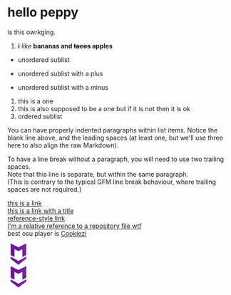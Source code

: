 # hello peppy
is this owrkging.
1. **i** *like* **bananas and ~~**tacos**~~ apples**
  * unordered sublist
  + unordered sublist with a plus
  - unordered sublist with a minus
1. this is a one
1. this is also supposed to be a one but if it is not then it is ok
  1. ordered sublist
  
   You can have properly indented paragraphs within list items. Notice the blank line above, and the leading spaces (at least one, but we'll use three here to also align the raw Markdown).

  To have a line break without a paragraph, you will need to use two trailing spaces.  
  Note that this line is separate, but within the same paragraph.  
  (This is contrary to the typical GFM line break behaviour, where trailing spaces are not required.)
  
   [this is a link](https://www.google.com)  
   [this is a link with a title](https://www.google.com "DT BEST MOD")  
   [reference-style link][best player]  
   [I'm a relative reference to a repository file wtf](https://github.com/ppy/osu-wiki)  
   best osu player is [Cookiezi]

   [best player]:https://osu.ppy.sh/u/4787150 "VAXEI"
   [Cookiezi]:https://osu.ppy.sh/u/124493  
   [image]:https://github.com/adam-p/markdown-here/raw/master/src/common/images/icon48.png "LUL"
   
   ![scrub image](https://github.com/adam-p/markdown-here/raw/master/src/common/images/icon48.png)  
   ![scrub image][image]
